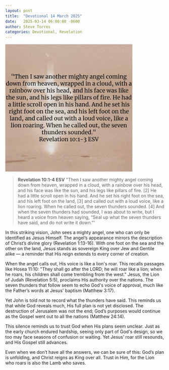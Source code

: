 ```yaml
---
layout: post
title:  "Devotional 14 March 2025"
date:   2025-03-14 06:00:00 -0600
author: Steve Torres
categories: Devotional, Revelation
---
```

<img src="https://github.com/ElEsteeb/ElEsteeb.github.io/blob/main/images/devotionals/Rev-10_1-3.jpg?raw=true" alt="Revelation 10:1-3.jpg" style="max-width: 80%; height: auto;">


>**Revelation 10:1-4 ESV**
>"Then I saw another mighty angel coming down from heaven, wrapped in a cloud, with a rainbow over his head, and his face was like the sun, and his legs like pillars of fire. [2] He had a little scroll open in his hand. And he set his right foot on the sea, and his left foot on the land, [3] and called out with a loud voice, like a lion roaring. When he called out, the seven thunders sounded. [4] And when the seven thunders had sounded, I was about to write, but I heard a voice from heaven saying, “Seal up what the seven thunders have said, and do not write it down.”'

In this striking vision, John sees a mighty angel, one who can only be identified as Jesus Himself. The angel’s appearance mirrors the description of Christ’s divine glory (Revelation 1:13-16). With one foot on the sea and the other on the land, Jesus stands as sovereign King over Jew and Gentile alike — a reminder that His reign extends to every corner of creation.

When the angel calls out, His voice is like a lion's roar. This recalls passages like Hosea 11:10: "They shall go after the LORD; he will roar like a lion; when he roars, his children shall come trembling from the west." Jesus, the Lion of Judah (Revelation 5:5), proclaims His authority over the nations. The seven thunders that follow seem to echo God's voice of approval, much like the Father’s words at Jesus' baptism (Matthew 3:17).

Yet John is told not to record what the thunders have said. This reminds us that while God reveals much, His full plan is not yet disclosed. The destruction of Jerusalem was not the end; God’s purposes would continue as the Gospel went out to all the nations (Matthew 24:14).

This silence reminds us to trust God when His plans seem unclear. Just as the early church endured hardship, seeing only part of God's design, so we too may face seasons of confusion or waiting. Yet Jesus’ roar still resounds, and His Gospel still advances.

Even when we don’t have all the answers, we can be sure of this: God’s plan is unfolding, and Christ reigns as King over all. Trust in Him, for the Lion who roars is also the Lamb who saves.


<script src="https://www.biblegateway.com/public/link-to-us/tooltips/bglinks.js" type="text/javascript"></script>
<script type="text/javascript">
BGLinks.version = "ESV";
BGLinks.linkVerses();
</script>